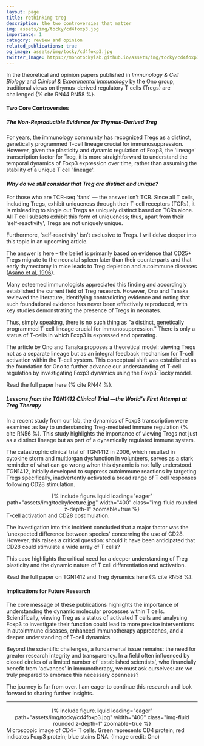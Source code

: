 ```yaml
---
layout: page
title: rethinking treg
description: the two controversies that matter
img: assets/img/tocky/cd4foxp3.jpg
importance: 1
category: review and opinion
related_publications: true
og_image: assets/img/tocky/cd4foxp3.jpg
twitter_image: https://monotockylab.github.io/assets/img/tocky/cd4foxp3.jpg
---
```


In the theoretical and opinion papers published in _Immunology & Cell Biology_ and _Clinical & Experimental Immunology_ by the Ono group, traditional views on thymus-derived regulatory T cells (Tregs) are challenged {% cite RN44 RN58 %}.

#### Two Core Controversies

##### The Non-Reproducible Evidence for Thymus-Derived Treg

For years, the immunology community has recognized Tregs as a distinct, genetically programmed T-cell lineage crucial for immunosuppression. However, given the plasticity and dynamic regulation of Foxp3, the 'lineage' transcription factor for Treg, it is more straightforward to understand the temporal dynamics of Foxp3 expression over time, rather than assuming the stability of a unique T cell 'lineage'.

#### _Why do we still consider that Treg are distinct and unique?_

For those who are TCR-seq 'fans' — the answer isn't TCR. Since all T cells, including Tregs, exhibit uniqueness through their T-cell receptors (TCRs), it is misleading to single out Tregs as uniquely distinct based on TCRs alone. All T cell subsets exhibit this form of uniqueness; thus, apart from their 'self-reactivity', Tregs are not uniquely unique.

Furthermore, 'self-reactivity' isn’t exclusive to Tregs. I will delve deeper into this topic in an upcoming article.

The answer is here – the belief is primarily based on evidence that CD25+ Tregs migrate to the neonatal spleen later than their counterparts and that early thymectomy in mice leads to Treg depletion and autoimmune diseases ([Asano et al, 1996](https://rupress.org/jem/article/184/2/387/51026/Autoimmune-disease-as-a-consequence-of)).

Many esteemed immunologists appreciated this finding and accordingly established the current field of Treg research. However, Ono and Tanaka reviewed the literature, identifying contradicting evidence and noting that such foundational evidence has never been effectively reproduced, with key studies demonstrating the presence of Tregs in neonates.

Thus, simply speaking, there is no such thing as "a distinct, genetically programmed T-cell lineage crucial for immunosuppression." There is only a status of T-cells in which Foxp3 is expressed and operating.

The article by Ono and Tanaka proposes a theoretical model: viewing Tregs not as a separate lineage but as an integral feedback mechanism for T-cell activation within the T-cell system. This conceptual shift was established as the foundation for Ono to further advance our understanding of T-cell regulation by investigating Foxp3 dynamics using the Foxp3-Tocky model.

Read the full paper here {% cite RN44 %}.

##### Lessons from the TGN1412 Clinical Trial —the World's First Attempt at Treg Therapy

In a recent study from our lab, the dynamics of Foxp3 transcription were examined as key to understanding Treg-mediated immune regulation {% cite RN56 %}. This study highlights the importance of viewing Tregs not just as a distinct lineage but as part of a dynamically regulated immune system.

The catastrophic clinical trial of TGN1412 in 2006, which resulted in cytokine storm and multiorgan dysfunction in volunteers, serves as a stark reminder of what can go wrong when this dynamic is not fully understood. TGN1412, initially developed to suppress autoimmune reactions by targeting Tregs specifically, inadvertently activated a broad range of T cell responses following CD28 stimulation.

<div class="row mt-3" style="text-align: center;">
     <div class="col-sm mt-3 mt-md-0" style="display: inline-block;">
        {% include figure.liquid loading="eager" path="assets/img/tocky/lecture.jpg"  width="400" class="img-fluid rounded z-depth-1" zoomable=true %}
    </div>
</div>
<div class="caption">
  T-cell activation and CD28 costimulation.
</div>

The investigation into this incident concluded that a major factor was the 'unexpected difference between species' concerning the use of CD28. However, this raises a critical question: should it have been anticipated that CD28 could stimulate a wide array of T cells?

This case highlights the critical need for a deeper understanding of Treg plasticity and the dynamic nature of T cell differentiation and activation.

Read the full paper on TGN1412 and Treg dynamics here {% cite RN58 %}.

#### Implications for Future Research

The core message of these publications highlights the importance of understanding the dynamic molecular processes within T cells. Scientifically, viewing Treg as a status of activated T cells and analysing Foxp3 to investigate their function could lead to more precise interventions in autoimmune diseases, enhanced immunotherapy approaches, and a deeper understanding of T-cell dynamics.

Beyond the scientific challenges, a fundamental issue remains: the need for greater research integrity and transparency. In a field often influenced by closed circles of a limited number of 'established scientists', who financially benefit from 'advances' in immunotherapy, we must ask ourselves: are we truly prepared to embrace this necessary openness?

The journey is far from over. I am eager to continue this research and look forward to sharing further insights.

---

<div class="row mt-3" style="text-align: center;">
     <div class="col-sm mt-3 mt-md-0" style="display: inline-block;">
        {% include figure.liquid loading="eager" path="assets/img/tocky/cd4foxp3.jpg"  width="400" class="img-fluid rounded z-depth-1" zoomable=true %}
    </div>
</div>
<div class="caption">
  Microscopic image of CD4+ T cells. Green represents CD4 protein; red indicates Foxp3 protein; blue stains DNA. (Image credit: Ono)
</div>
